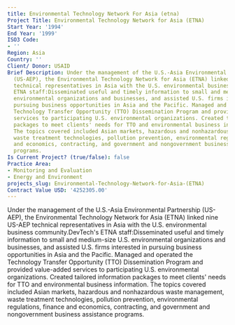 ```yaml
---
title: Environmental Technology Network For Asia (etna)
Project Title: Environmental Technology Network for Asia (ETNA)
Start Year: '1994'
End Year: '1999'
ISO3 Code:
- ''
Region: Asia
Country: ''
Client/ Donor: USAID
Brief Description: Under the management of the U.S.-Asia Environmental Partnership
  (US-AEP), the Environmental Technology Network for Asia (ETNA) linked nine US-AEP
  technical representatives in Asia with the U.S. environmental business community.DevTech's
  ETNA staff:Disseminated useful and timely information to small and medium-size U.S.
  environmental organizations and businesses, and assisted U.S. firms interested in
  pursuing business opportunities in Asia and the Pacific. Managed and operated the
  Technology Transfer Opportunity (TTO) Dissemination Program and provided value-added
  services to participating U.S. environmental organizations. Created tailored information
  packages to meet clients' needs for TTO and environmental business information.
  The topics covered included Asian markets, hazardous and nonhazardous waste management,
  waste treatment technologies, pollution prevention, environmental regulations, finance
  and economics, contracting, and government and nongovernment business assistance
  programs.
Is Current Project? (true/false): false
Practice Area:
- Monitoring and Evaluation
- Energy and Environment
projects_slug: Environmental-Technology-Network-for-Asia-(ETNA)
Contract Value USD: '4252305.00'
---
```


Under the management of the U.S.-Asia Environmental Partnership (US-AEP), the Environmental Technology Network for Asia (ETNA) linked nine US-AEP technical representatives in Asia with the U.S. environmental business community.DevTech's ETNA staff:Disseminated useful and timely information to small and medium-size U.S. environmental organizations and businesses, and assisted U.S. firms interested in pursuing business opportunities in Asia and the Pacific. Managed and operated the Technology Transfer Opportunity (TTO) Dissemination Program and provided value-added services to participating U.S. environmental organizations. Created tailored information packages to meet clients' needs for TTO and environmental business information. The topics covered included Asian markets, hazardous and nonhazardous waste management, waste treatment technologies, pollution prevention, environmental regulations, finance and economics, contracting, and government and nongovernment business assistance programs.